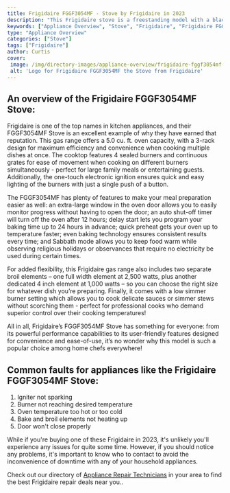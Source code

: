 ```yaml
---
title: Frigidaire FGGF3054MF - Stove by Frigidaire in 2023
description: "This Frigidaire stove is a freestanding model with a black finish. It has a five-burner cooktop, a large oven capacity, and a storage drawer. The oven features a convection cooking system that cooks food evenly and efficiently. The cooktop has a continuous grates design that allows you to easily move pots and pans from one burner to another."
keywords: ["Appliance Overview", "Stove", "Frigidaire", "Frigidaire FGGF3054MF"]
type: "Appliance Overview"
categories: ["Stove"]
tags: ["Frigidaire"]
author: Curtis
cover: 
 image: /img/directory-images/appliance-overview/frigidaire-fggf3054mf-stove.webp
 alt: 'Logo for Frigidaire FGGF3054MF the Stove from Frigidaire'
---
```


## An overview of the Frigidaire FGGF3054MF Stove:

Frigidaire is one of the top names in kitchen appliances, and their FGGF3054MF Stove is an excellent example of why they have earned that reputation. This gas range offers a 5.0 cu. ft. oven capacity, with a 3-rack design for maximum efficiency and convenience when cooking multiple dishes at once. The cooktop features 4 sealed burners and continuous grates for ease of movement when cooking on different burners simultaneously - perfect for large family meals or entertaining guests. Additionally, the one-touch electronic ignition ensures quick and easy lighting of the burners with just a single push of a button.

The FGGF3054MF has plenty of features to make your meal preparation easier as well: an extra-large window in the oven door allows you to easily monitor progress without having to open the door; an auto shut-off timer will turn off the oven after 12 hours; delay start lets you program your baking time up to 24 hours in advance; quick preheat gets your oven up to temperature faster; even baking technology ensures consistent results every time; and Sabbath mode allows you to keep food warm while observing religious holidays or observances that require no electricity be used during certain times.

For added flexibility, this Frigidaire gas range also includes two separate broil elements – one full width element at 2,500 watts, plus another dedicated 4 inch element at 1,000 watts – so you can choose the right size for whatever dish you’re preparing. Finally, it comes with a low simmer burner setting which allows you to cook delicate sauces or simmer stews without scorching them - perfect for professional cooks who demand superior control over their cooking temperatures! 

All in all, Frigidaire’s FGGF3054MF Stove has something for everyone: from its powerful performance capabilities to its user-friendly features designed for convenience and ease-of-use, it’s no wonder why this model is such a popular choice among home chefs everywhere!

## Common faults for appliances like the Frigidaire FGGF3054MF Stove:
1. Igniter not sparking
2. Burner not reaching desired temperature
3. Oven temperature too hot or too cold
4. Bake and broil elements not heating up
5. Door won't close properly

While if you're buying one of these Frigidaire in 2023, it's unlikely you'll experience any issues for quite some time. However, if you should notice any problems, it's important to know who to contact to avoid the inconvenience of downtime with any of your household appliances.

Check out our directory of <a href="/appliance-repair-technicians">Appliance Repair Technicians</a> in your area to find the best Frigidaire repair deals near you..
